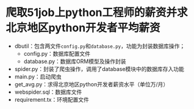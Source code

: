 # 爬取51job上python工程师的薪资并求北京地区python开发者平均薪资

+ dbutil：包含两文件`config.py`和`database.py`，功能为封装数据库操作；
  + config.py：数据库配置文件
  + database.py：数据库ORM模型及操作封装
+ spider.py：封装了爬虫操作，调用了database模块中的数据库存入功能
+ main.py：启动爬虫
+ get_avg.py：求得北京地区python开发者薪资水平（单位万/月）
+ webspider.sql：数据库文件
+ requirement.tx：环境配置文件